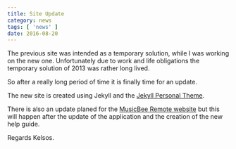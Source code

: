 ```yaml
---
title: Site Update
category: news
tags: [ 'news' ]
date: 2016-08-20
---
```


The previous site was intended as a temporary solution, while I was working on the new one.
Unfortunately due to work and life obligations the temporary solution of 2013 was rather long lived.

So after a really long period of time it is finally time for an update.

The new site is created using Jekyll and the [Jekyll Personal Theme](https://github.com/PanosSakkos/personal-jekyll-theme 'Jekyll Personal Theme').

There is also an update planed for the [MusicBee Remote website](https://mbrc.kelsos.net 'MusicBee Remote - official site')
but this will happen after the update of the application and the creation of the new help guide.

Regards Kelsos.
